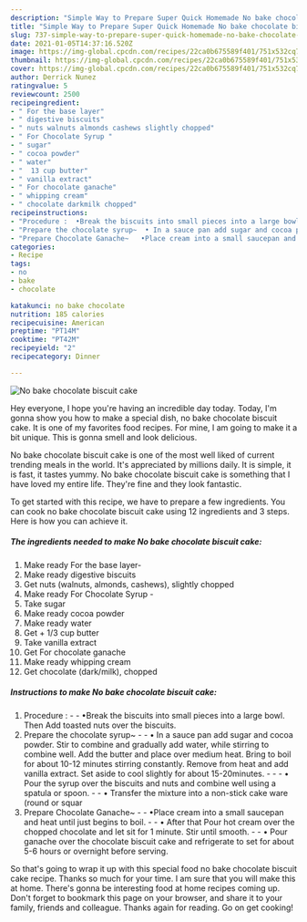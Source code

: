 ```yaml
---
description: "Simple Way to Prepare Super Quick Homemade No bake chocolate biscuit cake"
title: "Simple Way to Prepare Super Quick Homemade No bake chocolate biscuit cake"
slug: 737-simple-way-to-prepare-super-quick-homemade-no-bake-chocolate-biscuit-cake
date: 2021-01-05T14:37:16.520Z
image: https://img-global.cpcdn.com/recipes/22ca0b675589f401/751x532cq70/no-bake-chocolate-biscuit-cake-recipe-main-photo.jpg
thumbnail: https://img-global.cpcdn.com/recipes/22ca0b675589f401/751x532cq70/no-bake-chocolate-biscuit-cake-recipe-main-photo.jpg
cover: https://img-global.cpcdn.com/recipes/22ca0b675589f401/751x532cq70/no-bake-chocolate-biscuit-cake-recipe-main-photo.jpg
author: Derrick Nunez
ratingvalue: 5
reviewcount: 2500
recipeingredient:
- " For the base layer"
- " digestive biscuits"
- " nuts walnuts almonds cashews slightly chopped"
- " For Chocolate Syrup "
- " sugar"
- " cocoa powder"
- " water"
- "  13 cup butter"
- " vanilla extract"
- " For chocolate ganache"
- " whipping cream"
- " chocolate darkmilk chopped"
recipeinstructions:
- "Procedure :  •Break the biscuits into small pieces into a large bowl. Then Add toasted nuts over the biscuits."
- "Prepare the chocolate syrup~  • In a sauce pan add sugar and cocoa powder. Stir to combine and gradually add water, while stirring to combine well. Add the butter and place over medium heat. Bring to boil for about 10-12 minutes stirring constantly. Remove from heat and add vanilla extract. Set aside to cool slightly for about 15-20minutes.  	 • Pour the syrup over the biscuits and nuts and combine well using a spatula or spoon.  • Transfer the mixture into a non-stick cake ware (round or squar"
- "Prepare Chocolate Ganache~   •Place cream into a small saucepan and heat until just begins to boil.  • After that Pour hot cream over the chopped chocolate and let sit for 1 minute. Stir until smooth.  • Pour ganache over the chocolate biscuit cake and refrigerate to set for about 5-6 hours or overnight before serving."
categories:
- Recipe
tags:
- no
- bake
- chocolate

katakunci: no bake chocolate 
nutrition: 185 calories
recipecuisine: American
preptime: "PT14M"
cooktime: "PT42M"
recipeyield: "2"
recipecategory: Dinner

---
```



![No bake chocolate biscuit cake](https://img-global.cpcdn.com/recipes/22ca0b675589f401/751x532cq70/no-bake-chocolate-biscuit-cake-recipe-main-photo.jpg)

Hey everyone, I hope you're having an incredible day today. Today, I'm gonna show you how to make a special dish, no bake chocolate biscuit cake. It is one of my favorites food recipes. For mine, I am going to make it a bit unique. This is gonna smell and look delicious.



No bake chocolate biscuit cake is one of the most well liked of current trending meals in the world. It's appreciated by millions daily. It is simple, it is fast, it tastes yummy. No bake chocolate biscuit cake is something that I have loved my entire life. They're fine and they look fantastic.


To get started with this recipe, we have to prepare a few ingredients. You can cook no bake chocolate biscuit cake using 12 ingredients and 3 steps. Here is how you can achieve it.

<!--inarticleads1-->

##### The ingredients needed to make No bake chocolate biscuit cake:

1. Make ready  For the base layer-
1. Make ready  digestive biscuits
1. Get  nuts (walnuts, almonds, cashews), slightly chopped
1. Make ready  For Chocolate Syrup -
1. Take  sugar
1. Make ready  cocoa powder
1. Make ready  water
1. Get  + 1/3 cup butter
1. Take  vanilla extract
1. Get  For chocolate ganache
1. Make ready  whipping cream
1. Get  chocolate (dark/milk), chopped




<!--inarticleads2-->

##### Instructions to make No bake chocolate biscuit cake:

1. Procedure : -  - •Break the biscuits into small pieces into a large bowl. Then Add toasted nuts over the biscuits.
1. Prepare the chocolate syrup~ -  - • In a sauce pan add sugar and cocoa powder. Stir to combine and gradually add water, while stirring to combine well. Add the butter and place over medium heat. Bring to boil for about 10-12 minutes stirring constantly. Remove from heat and add vanilla extract. Set aside to cool slightly for about 15-20minutes. -  - 	 - • Pour the syrup over the biscuits and nuts and combine well using a spatula or spoon. -  - • Transfer the mixture into a non-stick cake ware (round or squar
1. Prepare Chocolate Ganache~  -  - •Place cream into a small saucepan and heat until just begins to boil. -  - • After that Pour hot cream over the chopped chocolate and let sit for 1 minute. Stir until smooth. -  - • Pour ganache over the chocolate biscuit cake and refrigerate to set for about 5-6 hours or overnight before serving.




So that's going to wrap it up with this special food no bake chocolate biscuit cake recipe. Thanks so much for your time. I am sure that you will make this at home. There's gonna be interesting food at home recipes coming up. Don't forget to bookmark this page on your browser, and share it to your family, friends and colleague. Thanks again for reading. Go on get cooking!
